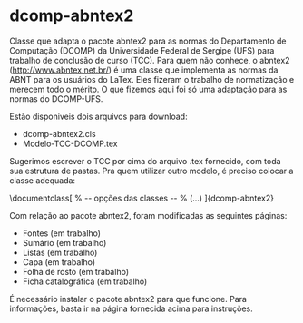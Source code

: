 dcomp-abntex2
=========================

Classe que adapta o pacote abntex2 para as normas do Departamento de Computação  (DCOMP) da Universidade Federal de Sergipe (UFS) para trabalho de conclusão de curso (TCC). Para quem não conhece, o abntex2 (http://www.abntex.net.br/) é uma classe que implementa as normas da ABNT para os usuários do LaTex. Eles fizeram o trabalho de normatização e merecem todo o mérito. O que fizemos aqui foi só uma adaptação para as normas do DCOMP-UFS.

Estão disponiveis dois arquivos para download:
- dcomp-abntex2.cls
- Modelo-TCC-DCOMP.tex

Sugerimos escrever o TCC por cima do arquivo .tex fornecido, com toda sua estrutura de pastas. Pra quem utilizar outro modelo, é preciso colocar a classe adequada:

\documentclass[
	% -- opções das classes --
  % (...)
	]{dcomp-abntex2}


Com relação ao pacote abntex2, foram modificadas as seguintes páginas:
- Fontes (em trabalho)
- Sumário (em trabalho)
- Listas (em trabalho)
- Capa (em trabalho)
- Folha de rosto (em trabalho)
- Ficha catalográfica (em trabalho)


É necessário instalar o pacote abntex2 para que funcione. Para informações, basta ir na página fornecida acima para instruções.
